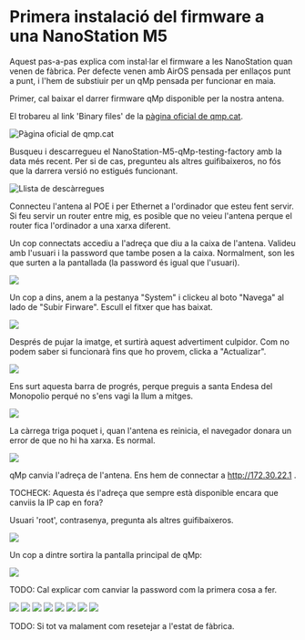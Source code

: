﻿<meta http-equiv="Content-Type" content="text/html; charset=utf-8">

# Primera instalació del firmware a una NanoStation M5

Aquest pas-a-pas explica com instal·lar el firmware a les NanoStation quan venen de fàbrica.
Per defecte venen amb AirOS pensada per enllaços punt a punt,
i l'hem de substiuir per un qMp pensada per funcionar en maia.


Primer, cal baixar el darrer firmware qMp disponible per la nostra antena.

El trobareu al link 'Binary files' de la [pàgina oficial de qmp.cat](http://qmp.cat).

![Pàgina oficial de qmp.cat](pantallazos/1-qmpcat.png)

Busqueu i descarregueu el NanoStation-M5-qMp-testing-factory amb la data més recent.
Per si de cas, pregunteu als altres guifibaixeros, no fós que la darrera versió no estigués funcionant.

![Llista de descàrregues](pantallazos/2-fwqmpcat.png)

Connecteu l'antena al POE i per Ethernet a l'ordinador que esteu fent servir.
Si feu servir un router entre mig, es posible que no veieu l'antena
perque el router fica l'ordinador a una xarxa diferent.

Un cop connectats accediu a l'adreça que diu a la caixa de l'antena.
Valideu amb l'usuari i la password que tambe posen a la caixa.
Normalment, son les que surten a la pantallada (la password és igual que l'usuari).

![](pantallazos/3-airos.png)

Un cop a dins, anem a la pestanya "System" i clickeu al boto "Navega" al lado de "Subir Firware".
Escull el fitxer que has baixat.

![](pantallazos/4-airos-firmware-choose.png)

Després de pujar la imatge, et surtirà aquest advertiment culpidor.
Com no podem saber si funcionarà fins que ho provem, clicka a "Actualizar".

![](pantallazos/5-airos-firmware-warning.png)

Ens surt aquesta barra de progrés, perque preguis a santa Endesa del Monopolio perqué no s'ens vagi la llum a mitges.

![](pantallazos/6-airos-firmware-progress.png)

La càrrega triga poquet i, quan l'antena es reinicia, el navegador donara un error de que no hi ha xarxa.
Es normal.

![](pantallazos/7-airos-firmware-aftererror.png)

qMp canvia l'adreça de l'antena.
Ens hem de connectar a http://172.30.22.1 .

TOCHECK: Aquesta és l'adreça que sempre està disponible encara que canviis la IP cap en fora?

Usuari 'root', contrasenya, pregunta als altres guifibaixeros.

![](pantallazos/8-qmp-login.png)

Un cop a dintre sortira la pantalla principal de qMp:

![](pantallazos/9-qmp-welcome.png)


TODO: Cal explicar com canviar la password com la primera cosa a fer.



![](pantallazos/10-qmp-AdminSistemaSistema.png)
![](pantallazos/10-qmp-MenuConfigNode.png)
![](pantallazos/10-qmp-NomMaquina.png)
![](pantallazos/11-qmp-ChangingNodeName.png)
![](pantallazos/12-qmp-ChangingMeshIP4.png)
![](pantallazos/12-qmp-newIp.png)
![](pantallazos/13-qmp-menuconfiguracioxarxa.png)
![](pantallazos/14-qmp-menuconfiguracioxarxa-new.png)


TODO: Si tot va malament com resetejar a l'estat de fàbrica.







